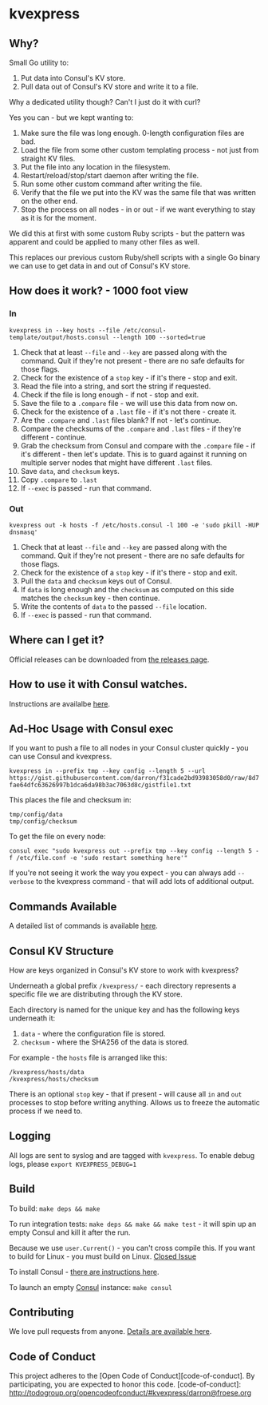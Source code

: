 kvexpress
===============

## Why?


Small Go utility to:

1. Put data into Consul's KV store.
2. Pull data out of Consul's KV store and write it to a file.

Why a dedicated utility though? Can't I just do it with curl?

Yes you can - but we kept wanting to:

1. Make sure the file was long enough. 0-length configuration files are bad.
2. Load the file from some other custom templating process - not just from straight KV files.
3. Put the file into any location in the filesystem.
4. Restart/reload/stop/start daemon after writing the file.
5. Run some other custom command after writing the file.
6. Verify that the file we put into the KV was the same file that was written on the other end.
7. Stop the process on all nodes - in or out - if we want everything to stay as it is for the moment.

We did this at first with some custom Ruby scripts - but the pattern was apparent and could be applied to many other files as well.

This replaces our previous custom Ruby/shell scripts with a single Go binary we can use to get data in and out of Consul's KV store.

## How does it work? - 1000 foot view

### In

`kvexpress in --key hosts --file /etc/consul-template/output/hosts.consul --length 100 --sorted=true`

1. Check that at least `--file` and `--key` are passed along with the command. Quit if they're not present - there are no safe defaults for those flags.
2. Check for the existence of a `stop` key - if it's there - stop and exit.
3. Read the file into a string, and sort the string if requested.
4. Check if the file is long enough - if not - stop and exit.
5. Save the file to a `.compare` file - we will use this data from now on.
6. Check for the existence of a `.last` file - if it's not there - create it.
7. Are the `.compare` and `.last` files blank? If not - let's continue.
8. Compare the checksums of the `.compare` and `.last` files - if they're different - continue.
9. Grab the checksum from Consul and compare with the `.compare` file - if it's different - then let's update. This is to guard against it running on multiple server nodes that might have different `.last` files.
10. Save `data`, and `checksum` keys.
11. Copy `.compare` to `.last`
12. If `--exec` is passed - run that command.

### Out

`kvexpress out -k hosts -f /etc/hosts.consul -l 100 -e 'sudo pkill -HUP dnsmasq'`

1. Check that at least `--file` and `--key` are passed along with the command. Quit if they're not present - there are no safe defaults for those flags.
2. Check for the existence of a `stop` key - if it's there - stop and exit.
3. Pull the `data` and `checksum` keys out of Consul.
4. If `data` is long enough and the `checksum` as computed on this side matches the `checksum` key - then continue.
5. Write the contents of `data` to the passed `--file` location.
6. If `--exec` is passed - run that command.

## Where can I get it?

Official releases can be downloaded from [the releases page](https://github.com/DataDog/kvexpress/releases).

## How to use it with Consul watches.

Instructions are availalbe [here](https://github.com/DataDog/kvexpress-cookbook#default-usage-with-a-consul-watch).

## Ad-Hoc Usage with Consul exec

If you want to push a file to all nodes in your Consul cluster quickly - you can use Consul and kvexpress.

`kvexpress in --prefix tmp --key config --length 5 --url https://gist.githubusercontent.com/darron/f31cade2bd93983058d0/raw/8d7fae64dfc63626997b1dca6da98b3ac7063d8c/gistfile1.txt`

This places the file and checksum in:

```
tmp/config/data
tmp/config/checksum
```

To get the file on every node:

`consul exec "sudo kvexpress out --prefix tmp --key config --length 5 -f /etc/file.conf -e 'sudo restart something here'"`

If you're not seeing it work the way you expect - you can always add `--verbose` to the kvexpress command - that will add lots of additional output.

## Commands Available

A detailed list of commands is available [here](https://github.com/DataDog/kvexpress/tree/master/docs/cli.md).

## Consul KV Structure

How are keys organized in Consul's KV store to work with kvexpress?

Underneath a global prefix `/kvexpress/` - each directory represents a specific file we are distributing through the KV store.

Each directory is named for the unique key and has the following keys underneath it:

1. `data` - where the configuration file is stored.
2. `checksum` - where the SHA256 of the data is stored.

For example - the `hosts` file is arranged like this:

```
/kvexpress/hosts/data
/kvexpress/hosts/checksum
```

There is an optional `stop` key - that if present - will cause all `in` and `out` processes to stop before writing anything. Allows us to freeze the automatic process if we need to.

## Logging

All logs are sent to syslog and are tagged with `kvexpress`. To enable debug logs, please `export KVEXPRESS_DEBUG=1`

## Build

To build: `make deps && make`

To run integration tests: `make deps && make && make test` - it will spin up an empty Consul and kill it after the run.

Because we use `user.Current()` - you can't cross compile this. If you want to build for Linux - you must build on Linux. [Closed Issue](https://github.com/DataDog/kvexpress/issues/51#issuecomment-170307910)

To install Consul - [there are instructions here](https://www.consul.io/intro/getting-started/install.html).

To launch an empty [Consul](https://www.consul.io/) instance: `make consul`

## Contributing

We love pull requests from anyone. [Details are available here](https://github.com/DataDog/kvexpress/blob/master/CONTRIBUTING.md).

## Code of Conduct

This project adheres to the [Open Code of Conduct][code-of-conduct]. By participating, you are expected to honor this code.
[code-of-conduct]: http://todogroup.org/opencodeofconduct/#kvexpress/darron@froese.org
